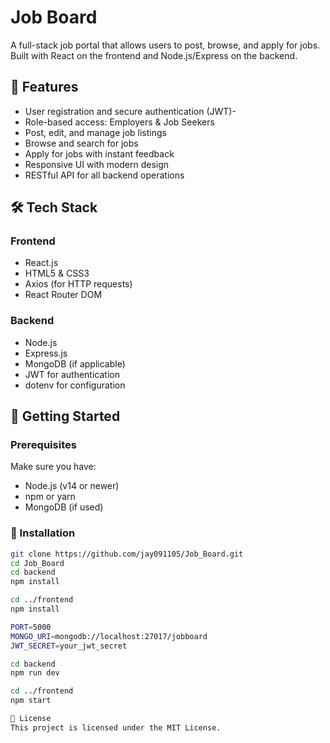 # Job Board
A full-stack job portal that allows users to post, browse, and apply for jobs. Built with React on the frontend and Node.js/Express on the backend.

## 🧠 Features
- User registration and secure authentication (JWT)-
- Role-based access: Employers & Job Seekers
- Post, edit, and manage job listings
- Browse and search for jobs
- Apply for jobs with instant feedback
- Responsive UI with modern design
- RESTful API for all backend operations

## 🛠️ Tech Stack

### Frontend
- React.js
- HTML5 & CSS3
- Axios (for HTTP requests)
- React Router DOM

### Backend
- Node.js
- Express.js
- MongoDB (if applicable)
- JWT for authentication
- dotenv for configuration

## 🚀 Getting Started

### Prerequisites

Make sure you have:
- Node.js (v14 or newer)
- npm or yarn
- MongoDB (if used)

### 🔧 Installation
```bash
git clone https://github.com/jay091105/Job_Board.git
cd Job_Board
cd backend
npm install

cd ../frontend
npm install

PORT=5000
MONGO_URI=mongodb://localhost:27017/jobboard
JWT_SECRET=your_jwt_secret

cd backend
npm run dev

cd ../frontend
npm start

📄 License
This project is licensed under the MIT License.


